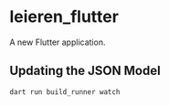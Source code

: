 # leieren_flutter

A new Flutter application.

## Updating the JSON Model

```sh
dart run build_runner watch
```
